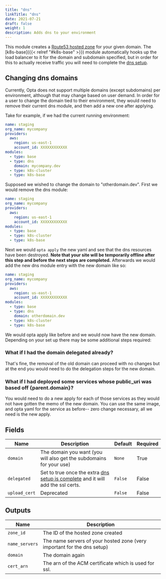 ```yaml
---
title: "dns"
linkTitle: "dns"
date: 2021-07-21
draft: false
weight: 1
description: Adds dns to your environment
---
```


This module creates a [Route53 hosted zone](https://docs.aws.amazon.com/Route53/latest/DeveloperGuide/hosted-zones-working-with.html) for
your given domain. The [k8s-base]({{< relref "#k8s-base" >}}) module automatically hooks up the load balancer to it
for the domain and subdomain specified, but in order for this to actually receive traffic you will need to complete
the [dns setup](/features/dns).


## Changing dns domains
Currently, Opta does not support multiple domains (except subdomains) per environment, although that may change
based on user demand. In order for a user to change the domain tied to their environment, they would need to
remove their current dns module, and then add a new one after applying.

Take for example, if we had the current running environment:

```yaml
name: staging
org_name: mycompany
providers:
  aws:
    region: us-east-1
    account_id: XXXXXXXXXXXX
modules:
  - type: base
  - type: dns
    domain: mycompany.dev
  - type: k8s-cluster
  - type: k8s-base
```

Supposed we wished to change the domain to "otherdomain.dev". First we would remove the dns module:

```yaml
name: staging
org_name: mycompany
providers:
  aws:
    region: us-east-1
    account_id: XXXXXXXXXXXX
modules:
  - type: base
  - type: k8s-cluster
  - type: k8s-base
```

Next we would `opta apply` the new yaml and see that the dns resources have been destroyed.
**Note that your site will be temporarily offline after this step and before the next steps are completed.**
Afterwards we would add the new dns module entry with the new domain like so:

```yaml
name: staging
org_name: mycompany
providers:
  aws:
    region: us-east-1
    account_id: XXXXXXXXXXXX
modules:
  - type: base
  - type: dns
    domain: otherdomain.dev
  - type: k8s-cluster
  - type: k8s-base
```

We would opta apply like before and we would now have the new domain. Depending on your set up there may be some
additional steps required:

### What if I had the domain delegated already?
That's fine, the removal of the old domain can proceed with no changes but at the end you would need to do the delegation
steps for the new domain.

### What if I had deployed some services whose public_uri was based off {parent.domain}?
You would need to do a new apply for each of those services as they would not have gotten the memo of the new domain.
You can use the same image, and opta yaml for the service as before-- zero change necessary, all we need is the
new apply.



## Fields


| Name      | Description | Default | Required |
| ----------- | ----------- | ------- | -------- |
| `domain` | The domain you want (you will also get the subdomains for your use) | `None` | True |
| `delegated` | Set to true once the extra [dns setup is complete](/features/dns) and it will add the ssl certs. | `False` | False |
| `upload_cert` | Deprecated | `False` | False |

## Outputs


| Name      | Description |
| ----------- | ----------- |
| `zone_id` | The ID of the hosted zone created |
| `name_servers` | The name servers of your hosted zone (very important for the dns setup) |
| `domain` | The domain again |
| `cert_arn` | The arn of the ACM certificate which is used for ssl. |